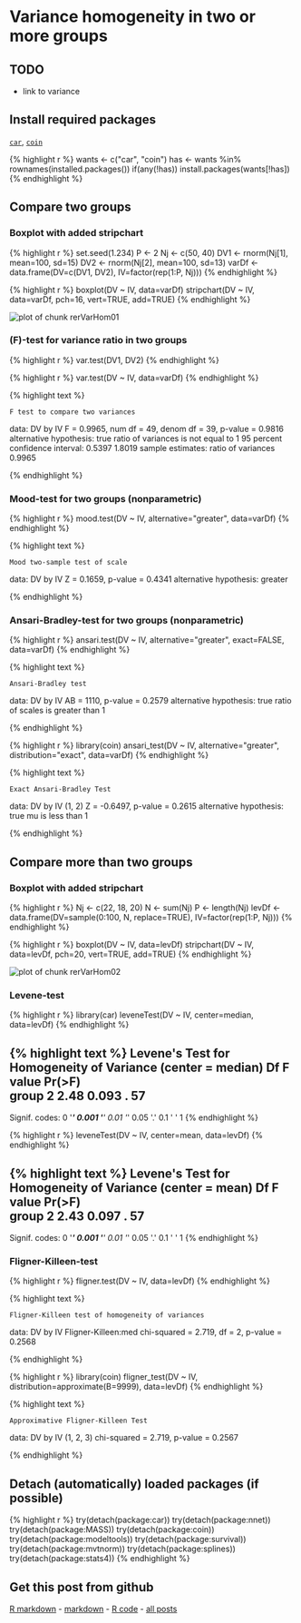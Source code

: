 Variance homogeneity in two or more groups
=========================

TODO
-------------------------

 - link to variance

Install required packages
-------------------------

[`car`](http://cran.r-project.org/package=car), [`coin`](http://cran.r-project.org/package=coin)


{% highlight r %}
wants <- c("car", "coin")
has   <- wants %in% rownames(installed.packages())
if(any(!has)) install.packages(wants[!has])
{% endhighlight %}


Compare two groups
-------------------------

### Boxplot with added stripchart


{% highlight r %}
set.seed(1.234)
P     <- 2
Nj    <- c(50, 40)
DV1   <- rnorm(Nj[1], mean=100, sd=15)
DV2   <- rnorm(Nj[2], mean=100, sd=13)
varDf <- data.frame(DV=c(DV1, DV2),
                    IV=factor(rep(1:P, Nj)))
{% endhighlight %}



{% highlight r %}
boxplot(DV ~ IV, data=varDf)
stripchart(DV ~ IV, data=varDf, pch=16, vert=TRUE, add=TRUE)
{% endhighlight %}

![plot of chunk rerVarHom01](figure/rerVarHom01.png) 


### \(F\)-test for variance ratio in two groups


{% highlight r %}
var.test(DV1, DV2)
{% endhighlight %}



{% highlight r %}
var.test(DV ~ IV, data=varDf)
{% endhighlight %}



{% highlight text %}

	F test to compare two variances

data:  DV by IV 
F = 0.9965, num df = 49, denom df = 39, p-value = 0.9816
alternative hypothesis: true ratio of variances is not equal to 1 
95 percent confidence interval:
 0.5397 1.8019 
sample estimates:
ratio of variances 
            0.9965 

{% endhighlight %}


### Mood-test for two groups (nonparametric)


{% highlight r %}
mood.test(DV ~ IV, alternative="greater", data=varDf)
{% endhighlight %}



{% highlight text %}

	Mood two-sample test of scale

data:  DV by IV 
Z = 0.1659, p-value = 0.4341
alternative hypothesis: greater 

{% endhighlight %}


### Ansari-Bradley-test for two groups (nonparametric)


{% highlight r %}
ansari.test(DV ~ IV, alternative="greater", exact=FALSE, data=varDf)
{% endhighlight %}



{% highlight text %}

	Ansari-Bradley test

data:  DV by IV 
AB = 1110, p-value = 0.2579
alternative hypothesis: true ratio of scales is greater than 1 

{% endhighlight %}



{% highlight r %}
library(coin)
ansari_test(DV ~ IV, alternative="greater", distribution="exact", data=varDf)
{% endhighlight %}



{% highlight text %}

	Exact Ansari-Bradley Test

data:  DV by IV (1, 2) 
Z = -0.6497, p-value = 0.2615
alternative hypothesis: true mu is less than 1 

{% endhighlight %}


Compare more than two groups
-------------------------

### Boxplot with added stripchart


{% highlight r %}
Nj    <- c(22, 18, 20)
N     <- sum(Nj)
P     <- length(Nj)
levDf <- data.frame(DV=sample(0:100, N, replace=TRUE),
                    IV=factor(rep(1:P, Nj)))
{% endhighlight %}



{% highlight r %}
boxplot(DV ~ IV, data=levDf)
stripchart(DV ~ IV, data=levDf, pch=20, vert=TRUE, add=TRUE)
{% endhighlight %}

![plot of chunk rerVarHom02](figure/rerVarHom02.png) 


### Levene-test


{% highlight r %}
library(car)
leveneTest(DV ~ IV, center=median, data=levDf)
{% endhighlight %}



{% highlight text %}
Levene's Test for Homogeneity of Variance (center = median)
      Df F value Pr(>F)  
group  2    2.48  0.093 .
      57                 
---
Signif. codes:  0 '***' 0.001 '**' 0.01 '*' 0.05 '.' 0.1 ' ' 1 
{% endhighlight %}



{% highlight r %}
leveneTest(DV ~ IV, center=mean, data=levDf)
{% endhighlight %}



{% highlight text %}
Levene's Test for Homogeneity of Variance (center = mean)
      Df F value Pr(>F)  
group  2    2.43  0.097 .
      57                 
---
Signif. codes:  0 '***' 0.001 '**' 0.01 '*' 0.05 '.' 0.1 ' ' 1 
{% endhighlight %}


### Fligner-Killeen-test


{% highlight r %}
fligner.test(DV ~ IV, data=levDf)
{% endhighlight %}



{% highlight text %}

	Fligner-Killeen test of homogeneity of variances

data:  DV by IV 
Fligner-Killeen:med chi-squared = 2.719, df = 2, p-value = 0.2568

{% endhighlight %}



{% highlight r %}
library(coin)
fligner_test(DV ~ IV, distribution=approximate(B=9999), data=levDf)
{% endhighlight %}



{% highlight text %}

	Approximative Fligner-Killeen Test

data:  DV by IV (1, 2, 3) 
chi-squared = 2.719, p-value = 0.2567

{% endhighlight %}


Detach (automatically) loaded packages (if possible)
-------------------------


{% highlight r %}
try(detach(package:car))
try(detach(package:nnet))
try(detach(package:MASS))
try(detach(package:coin))
try(detach(package:modeltools))
try(detach(package:survival))
try(detach(package:mvtnorm))
try(detach(package:splines))
try(detach(package:stats4))
{% endhighlight %}


Get this post from github
----------------------------------------------

[R markdown](https://github.com/dwoll/RExRepos/raw/master/Rmd/varianceHom.Rmd) - [markdown](https://github.com/dwoll/RExRepos/raw/master/md/varianceHom.md) - [R code](https://github.com/dwoll/RExRepos/raw/master/R/varianceHom.R) - [all posts](https://github.com/dwoll/RExRepos)
